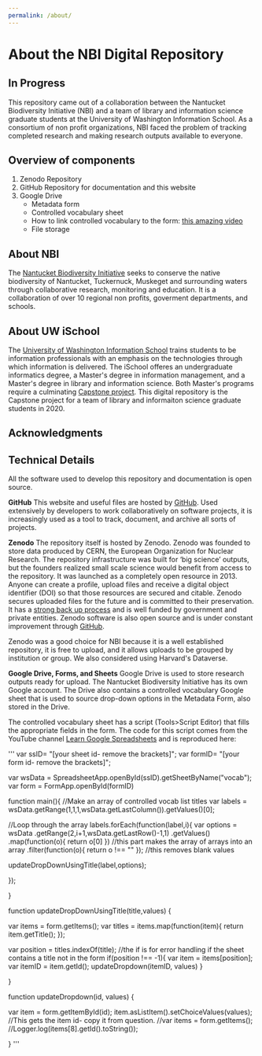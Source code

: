 ```yaml
---
permalink: /about/
---
```


# About the NBI Digital Repository

## In Progress

This repository came out of a collaboration between the Nantucket Biodiversity Initiative (NBI) and a team of library and information science graduate students at the University of Washington Information School.  As a consortium of non profit organizations, NBI faced the problem of tracking completed research and making research outputs available to everyone. 

## Overview of components

1. Zenodo Repository
2. GitHub Repository for documentation and this website
3. Google Drive
	- Metadata form
	- Controlled vocabulary sheet
	- How to link controlled vocabulary to the form: [this amazing video](https://youtu.be/o3AL7ASI_cA)
	- File storage


## About NBI

The [Nantucket Biodiversity Initiative](https://www.nantucketbiodiversity.org/) seeks to conserve the native biodiversity of Nantucket, Tuckernuck, Muskeget and surrounding waters through collaborative research, monitoring and education.  It is a collaboration of over 10 regional non profits, goverment departments, and schools.  

## About UW iSchool

The [University of Washington Information School](https://ischool.uw.edu/) trains students to be information professionals with an emphasis on the technologies through which information is delivered.  The iSchool offeres an undergraduate informatics degree, a Master's degree in information management, and a Master's degree in library and information science.  Both Master's programs require a culminating [Capstone project](https://ischool.uw.edu/capstone).  This digital repository is the Capstone project for a team of library and informaiton science graduate students in 2020.


## Acknowledgments

## Technical Details

All the software used to develop this repository and documentation is open source.  

**GitHub**
This website and useful files are hosted by [GitHub](https://github.com/nantucketbiodiversity/NBIdigitalrepo).  Used extensively by developers to work collaboratively on software projects, it is increasingly used as a tool to track, document, and archive all sorts of projects.

**Zenodo**
The repository itself is hosted by Zenodo. Zenodo was founded to store data produced by CERN, the European Organization for Nuclear Research.  The repository infrastructure was built for ‘big science’ outputs, but the founders realized small scale science would benefit from access to the repository.  It was launched as a completely open resource in 2013.  Anyone can create a profile, upload files and receive a digital object identifier (DOI) so that those resources are secured and citable. Zenodo secures uploaded files for the future and is committed to their preservation.  It has a [strong back up process](https://about.zenodo.org/infrastructure/) and is well funded by government and private entities.  Zenodo software is also open source and is under constant improvement through [GitHub](https://github.com/zenodo/zenodo).

Zenodo was a good choice for NBI because it is a well established repository, it is free to upload, and it allows uploads to be grouped by institution or group. We also considered using Harvard's Dataverse.

**Google Drive, Forms, and Sheets**
Google Drive is used to store research outputs ready for upload.  The Nantucket Biodiversity Initiative has its own Google account.  The Drive also contains a controlled vocabulary Google sheet that is used to source drop-down options in the Metadata Form, also stored in the Drive.

The controlled vocabulary sheet has a script (Tools>Script Editor) that fills the appropriate fields in the form.  The code for this script comes from the YouTube channel [Learn Google Spreadsheets](https://www.youtube.com/watch?v=o3AL7ASI_cA&feature=youtu.be) and is reproduced here:

'''
var ssID= "[your sheet id- remove the brackets]";
var formID= "[your form id- remove the brackets]";

var wsData = SpreadsheetApp.openById(ssID).getSheetByName("vocab");
var form = FormApp.openById(formID)

function main(){
  //Make an array of controlled vocab list titles
  var labels = wsData.getRange(1,1,1,wsData.getLastColumn()).getValues()[0];
  
  //Loop through the array
  labels.forEach(function(label,i){
    var options = wsData
    .getRange(2,i+1,wsData.getLastRow()-1,1)
    .getValues()
    .map(function(o){ return o[0] }) //this part makes the array of arrays into an array
    .filter(function(o){ return o !== "" }); //this removes blank values
  
   updateDropDownUsingTitle(label,options);
                                                                        
  });
  
}



function updateDropDownUsingTitle(title,values) {
  
  var items = form.getItems();
  var titles = items.map(function(item){
    return item.getTitle();
  });
  
  var position = titles.indexOf(title);
  //the if is for error handling if the sheet contains a title not in the form
  if(position !== -1){
    var item = items[position];
    var itemID = item.getId();
    updateDropdown(itemID, values)
  }
  
}

function updateDropdown(id, values) {
  
  var item = form.getItemById(id);
  item.asListItem().setChoiceValues(values);
  //This gets the item id- copy it from question.
  //var items = form.getItems();
  //Logger.log(items[8].getId().toString());
  
}
'''



